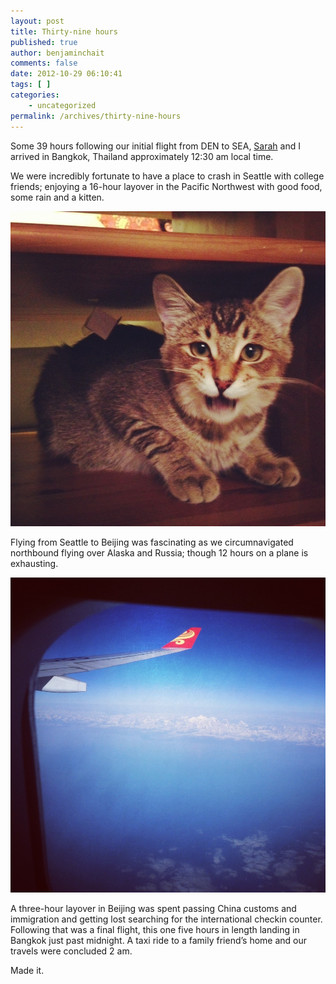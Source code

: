 ```yaml
---
layout: post
title: Thirty-nine hours
published: true
author: benjaminchait
comments: false
date: 2012-10-29 06:10:41
tags: [ ]
categories:
    - uncategorized
permalink: /archives/thirty-nine-hours
---
```

Some 39 hours following our initial flight from DEN to SEA, [Sarah][1] and I arrived in Bangkok, Thailand approximately 12:30 am local time.

We were incredibly fortunate to have a place to crash in Seattle with college friends; enjoying a 16-hour layover in the Pacific Northwest with good food, some rain and a kitten.


![Seattle kitten][2]

Flying from Seattle to Beijing was fascinating as we circumnavigated northbound flying over Alaska and Russia; though 12 hours on a plane is exhausting.


![Alaskan mountains][3]

A three-hour layover in Beijing was spent passing China customs and immigration and getting lost searching for the international checkin counter. Following that was a final flight, this one five hours in length landing in Bangkok just past midnight. A taxi ride to a family friend&#8217;s home and our travels were concluded 2 am.

Made it.

 [1]: http://smeilen.com
 [2]: /wp-content/uploads/media/img/2012/10/thirty-nine-hours/IMG_5353.JPG
 [3]: /wp-content/uploads/media/img/2012/10/thirty-nine-hours/IMG_5366.JPG
